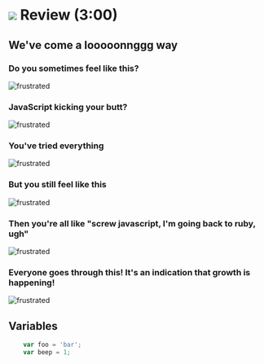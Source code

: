 # ![](https://ga-dash.s3.amazonaws.com/production/assets/logo-9f88ae6c9c3871690e33280fcf557f33.png) Review (3:00)

## We've come a looooonnggg way

### Do you sometimes feel like this?

![frustrated](https://media.giphy.com/media/oirLISmToyoeI/giphy.gif)

### JavaScript kicking your butt?

![frustrated](https://media4.giphy.com/media/P3x1oqza891SM/200.gif)

### You've tried everything

![frustrated](https://media0.giphy.com/media/NHIecaiSc7YjK/200.gif)

### But you still feel like this

![frustrated](https://media4.giphy.com/media/29bKyyjDKX1W8/200.gif)

### Then you're all like "screw javascript, I'm going back to ruby, ugh"

![frustrated](https://media3.giphy.com/media/2FazfWOd7WPJuYqHe/200.gif)

### Everyone goes through this! It's an indication that growth is happening!

![frustrated](https://media4.giphy.com/media/ToMjGpKniGqRNLGBrhu/200.gif)


## Variables

```javascript
	var foo = 'bar';
	var beep = 1;	
```

## 